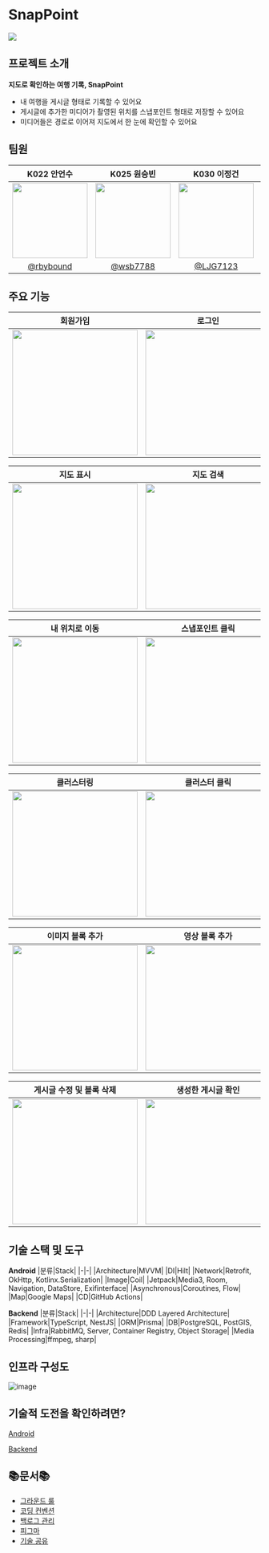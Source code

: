 # SnapPoint
<img src=https://github.com/boostcampwm2023/and01-SnapPoint/assets/85796984/0ea4de60-ea9d-40e8-89ef-3c305b09665e>

## 프로젝트 소개
**지도로 확인하는 여행 기록, SnapPoint**
- 내 여행을 게시글 형태로 기록할 수 있어요
- 게시글에 추가한 미디어가 촬영된 위치를 스냅포인트 형태로 저장할 수 있어요
- 미디어들은 경로로 이어져 지도에서 한 눈에 확인할 수 있어요

## 팀원

|K022 안언수|K025 원승빈|K030 이정건|J081 양희범|J150 주재현|
|:-:|:-:|:-:|:-:|:-:|
|<img src="https://github.com/rbybound.png" width=150>|<img src="https://github.com/wsb7788.png" width=150>|<img src="https://github.com/LJG7123.png" width=150>|<img src="https://github.com/takeny1998.png" width=150>|<img src="https://github.com/joojae02.png" width=150>|
|[@rbybound](https://github.com/rbybound)|[@wsb7788](https://github.com/wsb7788)|[@LJG7123](https://github.com/LJG7123)|[@takeny1998](https://github.com/takeny1998)|[@joojae02](https://github.com/joojae02)|

## 주요 기능
|회원가입|로그인|다크모드|
|:-:|:-:|:-:|
|<img src=https://github.com/boostcampwm2023/and01-SnapPoint/assets/85796984/a6b4a329-2a93-4ac7-9f4b-6f206e14ead4 width=250>|<img src=https://github.com/boostcampwm2023/and01-SnapPoint/assets/85796984/a956f6c6-fb9c-4f2e-a55d-2f90d409ab4f width=250>|<img src=https://github.com/boostcampwm2023/and01-SnapPoint/assets/85796984/18110b3e-5404-4cff-8023-0329e9e344bc width=250>|

|지도 표시|지도 검색|스냅포인트 표시|
|:-:|:-:|:-:|
|<img src=https://github.com/boostcampwm2023/and01-SnapPoint/assets/85796984/b9969a4c-ac82-4308-9c06-5855b8c0a7b7 width=250>|<img src=https://github.com/boostcampwm2023/and01-SnapPoint/assets/85796984/5bcc7d6b-75aa-47c8-8f3d-510017765268 width=250>|<img src=https://github.com/boostcampwm2023/and01-SnapPoint/assets/85796984/7182a9a2-7420-40a2-b707-5e7a10868700 width=250>|

|내 위치로 이동|스냅포인트 클릭|경로 확인|
|:-:|:-:|:-:|
|<img src=https://github.com/boostcampwm2023/and01-SnapPoint/assets/85796984/beca8db1-da68-4e46-adba-e5a79e918a96 width=250>|<img src=https://github.com/boostcampwm2023/and01-SnapPoint/assets/85796984/9ef6f719-b067-4c68-84d5-776fd70cf18c width=250>|<img src=https://github.com/boostcampwm2023/and01-SnapPoint/assets/85796984/22650f61-c716-4173-afc8-68493aa958f8 width=250>|

|클러스터링|클러스터 클릭|게시글 보기|
|:-:|:-:|:-:|
|<img src=https://github.com/boostcampwm2023/and01-SnapPoint/assets/85796984/d5a1f1b5-6c7a-41b9-ac12-4264c0bdc8bc width=250>|<img src=https://github.com/boostcampwm2023/and01-SnapPoint/assets/85796984/2d881900-a813-4472-b339-93d7c361631b width=250>|<img src=https://github.com/boostcampwm2023/and01-SnapPoint/assets/85796984/9bfa05a2-b9b6-4b23-a62d-42b6bd8bb950 width=250>|

|이미지 블록 추가|영상 블록 추가|블록 순서 변경 및 게시글 생성|
|:-:|:-:|:-:|
|<img src=https://github.com/boostcampwm2023/and01-SnapPoint/assets/85796984/06e44bc0-e06f-4eba-a6da-da05749cd8bc width=250>|<img src=https://github.com/boostcampwm2023/and01-SnapPoint/assets/85796984/c46570c5-ad2a-4c74-87cc-b7797a780bc8 width=250>|<img src=https://github.com/boostcampwm2023/and01-SnapPoint/assets/85796984/1cd86ebd-2302-41af-bff1-5d88483ab17d width=250>|

|게시글 수정 및 블록 삭제|생성한 게시글 확인|
|:-:|:-:|
|<img src=https://github.com/boostcampwm2023/and01-SnapPoint/assets/85796984/720da7dd-4171-4fc7-b4cf-1590f08fadf5 width=250>|<img src=https://github.com/boostcampwm2023/and01-SnapPoint/assets/85796984/fb6f0d00-ebc7-4696-9079-866d39a5b77f width=250>|

## 기술 스택 및 도구
**Android**
|분류|Stack|
|-|-|
|Architecture|MVVM|
|DI|Hilt|
|Network|Retrofit, OkHttp, Kotlinx.Serialization|
|Image|Coil|
|Jetpack|Media3, Room, Navigation, DataStore, Exifinterface|
|Asynchronous|Coroutines, Flow|
|Map|Google Maps|
|CD|GitHub Actions|

**Backend**
|분류|Stack|
|-|-|
|Architecture|DDD Layered Architecture|
|Framework|TypeScript, NestJS|
|ORM|Prisma|
|DB|PostgreSQL, PostGIS, Redis|
|Infra|RabbitMQ, Server, Container Registry, Object Storage|
|Media Processing|ffmpeg, sharp|

## 인프라 구성도
![image](https://github.com/boostcampwm2023/and01-SnapPoint/assets/85796984/700ff9b8-1ef7-4dd0-ab54-394774d18d7c)

## 기술적 도전을 확인하려면?
[Android](https://github.com/boostcampwm2023/and01-SnapPoint/wiki/%EA%B8%B0%EC%88%A0%EC%A0%81-%EB%8F%84%EC%A0%84-%E2%80%90-Android)

[Backend](https://github.com/boostcampwm2023/and01-SnapPoint/wiki/%EA%B8%B0%EC%88%A0%EC%A0%81-%EB%8F%84%EC%A0%84-%E2%80%90-Backend)

## 📚문서📚

- [그라운드 룰](https://www.notion.so/2c85275c12b349f9ac7697372e4ac41b?pvs=21)
- [코딩 컨벤션](https://www.notion.so/8b37933773b64129b06838743837f975?pvs=21)
- [백로그 관리](https://www.notion.so/27e9218de40649edbd567a5558052436?pvs=21)
- [피그마](https://www.notion.so/7b09fc51b75d453db6bcedab1ec55f1a?pvs=21)
- [기술 공유](https://www.notion.so/bb8c7ea8f3a345259b3be0c6b1e92670?pvs=4)

